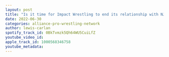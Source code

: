 ```yaml
---
layout: post
title: "Is it time for Impact Wrestling to end its relationship with NJPW?"
date: 2022-06-30
categories: alliance-pro-wrestling-network
author: lewis-carlan
spotify_track_id: 0BkTvmzk5Qh64WU5CuiLfZ
youtube_video_id: 
apple_track_id: 1000568346758
youtube_metadata: 
---
```

